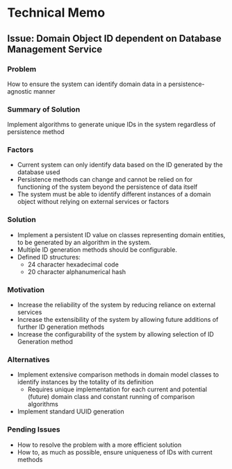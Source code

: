 # Technical Memo

## Issue: Domain Object ID dependent on Database Management Service

### Problem

How to ensure the system can identify domain data in a persistence-agnostic manner

### Summary of Solution

Implement algorithms to generate unique IDs in the system regardless of persistence method

### Factors

* Current system can only identify data based on the ID generated by the database used
* Persistence methods can change and cannot be relied on for functioning of the system beyond the persistence of data itself
* The system must be able to identify different instances of a domain object without relying on external services or factors


### Solution

* Implement a persistent ID value on classes representing domain entities, to be generated by an algorithm in the system.
* Multiple ID generation methods should be configurable. 
* Defined ID structures:
  * 24 character hexadecimal code
  * 20 character alphanumerical hash

### Motivation

* Increase the reliability of the system by reducing reliance on external services
* Increase the extensibility of the system by allowing future additions of further ID generation methods
* Increase the configurability of the system by allowing selection of ID Generation method

### Alternatives

* Implement extensive comparison methods in domain model classes to identify instances by the totality of its definition
  * Requires unique implementation for each current and potential (future) domain class and constant running of comparison algorithms
* Implement standard UUID generation

### Pending Issues

* How to resolve the problem with a more efficient solution
* How to, as much as possible, ensure uniqueness of IDs with current methods